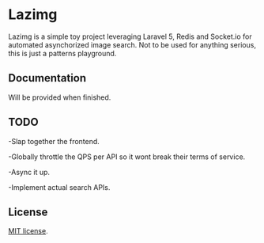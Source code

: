 # Lazimg

Lazimg is a simple toy project leveraging Laravel 5, Redis and Socket.io for automated asynchorized image search. Not to be used for anything serious, this is just a patterns playground.

## Documentation

Will be provided when finished.

## TODO

-Slap together the frontend.

-Globally throttle the QPS per API so it wont break their terms of service.

-Async it up.

-Implement actual search APIs.

## License

[MIT license](http://opensource.org/licenses/MIT).
